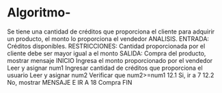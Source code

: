 # Algoritmo-
Se tiene una cantidad de créditos que proporciona el cliente para adquirir un producto, el monto lo proporciona el vendedor
ANALISIS.
ENTRADA: Créditos disponibles.
RESTRICCIONES: Cantidad proporcionada por el cliente debe ser mayor igual a el monto 
SALIDA: Compra del producto, mostrar mensaje 
INICIO 
Ingresa el monto proporcionado por el vendedor 
Leer y asignar num1
Ingresar cantidad de créditos que proporciona el usuario 
Leer y asignar num2
Verificar que num2>=num1
12.1 Si, ir a 7
12.2 No, mostrar MENSAJE E IR A 18
Compra 
FIN
